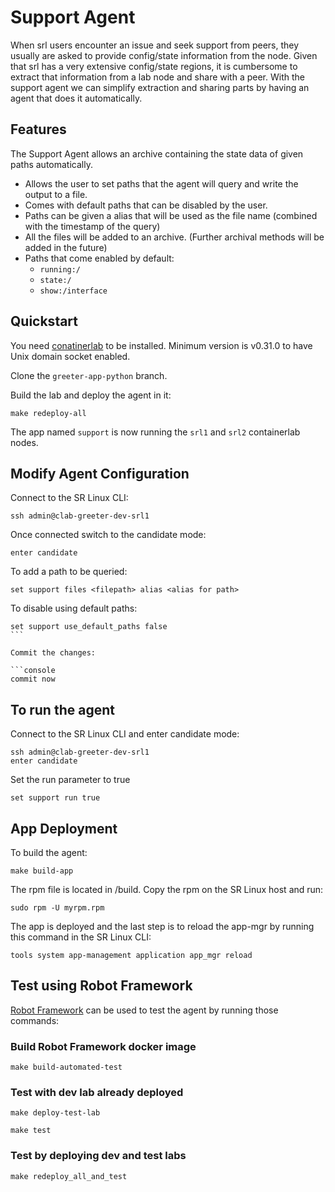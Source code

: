 # Support Agent

When srl users encounter an issue and seek support from peers, they usually are asked to provide config/state information from the node. Given that srl has a very extensive config/state regions, it is cumbersome to extract that information from a lab node and share with a peer. With the support agent we can simplify extraction and sharing parts by having an agent that does it automatically.

## Features

The Support Agent allows an archive containing the state data of given paths automatically.

- Allows the user to set paths that the agent will query and write the output to a file.
- Comes with default paths that can be disabled by the user.
- Paths can be given a alias that will be used as the file name (combined with the timestamp of the query)
- All the files will be added to an archive. (Further archival methods will be added in the future)
- Paths that come enabled by default:
  - `running:/`
  - `state:/`
  - `show:/interface`

## Quickstart

You need [conatinerlab](https://containerlab.dev/install/) to be installed. Minimum version is v0.31.0 to have Unix domain socket enabled.

Clone the `greeter-app-python` branch.

Build the lab and deploy the agent in it:

```console
make redeploy-all
```

The app named `support` is now running the `srl1` and `srl2` containerlab nodes.

## Modify Agent Configuration

Connect to the SR Linux CLI:

```console
ssh admin@clab-greeter-dev-srl1
```

Once connected switch to the candidate mode:

```console
enter candidate
```

To add a path to be queried:

```console
set support files <filepath> alias <alias for path>
```

To disable using default paths:

````console
set support use_default_paths false
```

Commit the changes:

```console
commit now
````

## To run the agent

Connect to the SR Linux CLI and enter candidate mode:

```console
ssh admin@clab-greeter-dev-srl1
enter candidate
```

Set the run parameter to true

```console
set support run true
```

## App Deployment

To build the agent:

```console
make build-app
```

The rpm file is located in /build. Copy the rpm on the SR Linux host and run:

```console
sudo rpm -U myrpm.rpm
```

The app is deployed and the last step is to reload the app-mgr by running this command in the SR Linux CLI:

```console
tools system app-management application app_mgr reload
```

## Test using Robot Framework

[Robot Framework](https://robotframework.org/) can be used to test the agent by running those commands:

### Build Robot Framework docker image

```console
make build-automated-test
```

### Test with dev lab already deployed

```console
make deploy-test-lab
```

```console
make test
```

### Test by deploying dev and test labs

```console
make redeploy_all_and_test
```

